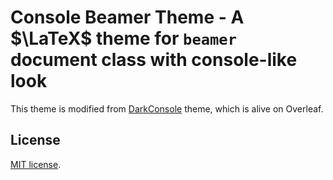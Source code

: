 # Console Beamer Theme - A $\LaTeX$ theme for `beamer` document class with console-like look

This theme is modified from [DarkConsole](https://www.overleaf.com/latex/templates/darkconsole-beamer-theme/yrqyrpvxzjvj) theme, which is alive on Overleaf.

## License

[MIT license](/LICENSE).
